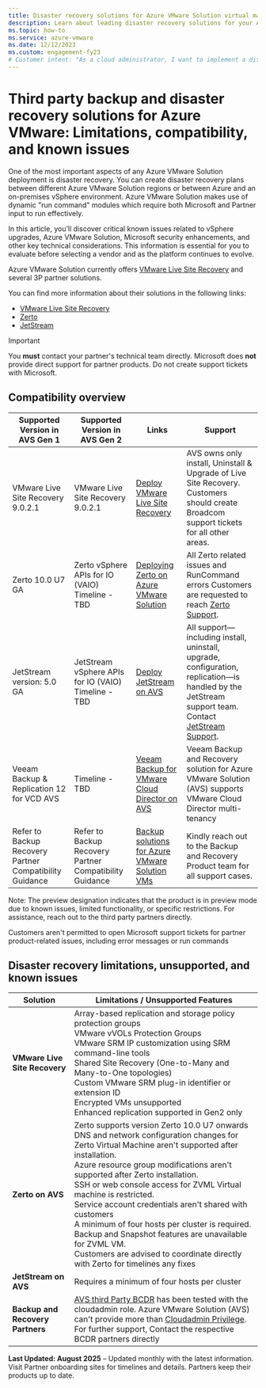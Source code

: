 ```yaml
---
title: Disaster recovery solutions for Azure VMware Solution virtual machines
description: Learn about leading disaster recovery solutions for your Azure VMware Solution private cloud.
ms.topic: how-to
ms.service: azure-vmware
ms.date: 12/12/2023
ms.custom: engagement-fy23
# Customer intent: "As a cloud administrator, I want to implement a disaster recovery plan for my Azure VMware Solution virtual machines, so that I can ensure data availability and business continuity in the event of a failure."
---
```


# Third party backup and disaster recovery solutions for Azure VMware: Limitations, compatibility, and known issues

One of the most important aspects of any Azure VMware Solution deployment is disaster recovery. You can create disaster recovery plans between different Azure VMware Solution regions or between Azure and an on-premises vSphere environment. Azure VMware Solution makes use of dynamic "run command" modules which require both Microsoft and Partner input to run effectively.  

In this article, you'll discover critical known issues related to vSphere upgrades, Azure VMware Solution, Microsoft security enhancements, and other key technical considerations. This information is essential for you to evaluate before selecting a vendor and as the platform continues to evolve.

Azure VMware Solution currently offers [VMware Live Site Recovery](disaster-recovery-using-vmware-site-recovery-manager.md) and several 3P partner solutions.

You can find more information about their solutions in the following links:
- [VMware Live Site Recovery](/azure/azure-vmware/disaster-recovery-using-vmware-site-recovery-manager)
- [Zerto](https://help.zerto.com/category/AVS)
- [JetStream](https://www.jetstreamsoft.com/2020/09/28/disaster-recovery-for-avs/)

> [!IMPORTANT]
> You **must** contact your partner's technical team directly. Microsoft does **not** provide direct support for partner products. Do not create support tickets with Microsoft.


## Compatibility overview

| Supported Version in AVS Gen 1 | Supported Version in AVS Gen 2 | Links                                                                 | Support                                                                                                                                     |
|-------------------------------------------|-------------------------------------------|------------------------------------------------------------------------|---------------------------------------------------------------------------------------------------------------------------------------------|
| VMware Live Site Recovery 9.0.2.1      | VMware Live Site Recovery 9.0.2.1                           | [Deploy VMware Live Site Recovery](/azure/azure-vmware/disaster-recovery-using-vmware-site-recovery-manager)                | AVS owns only install, Uninstall & Upgrade of Live Site Recovery. Customers should create Broadcom support tickets for all other areas.     |
| Zerto 10.0 U7 GA| Zerto vSphere APIs for IO (VAIO) Timeline - TBD | [Deploying Zerto on Azure VMware Solution](https://help.zerto.com/category/AVS)         | All Zerto related issues and RunCommand errors Customers are requested to reach [Zerto Support](https://www.zerto.com/myzerto/support/create-case/).                       |
| JetStream version: 5.0 GA | JetStream vSphere APIs for IO (VAIO) Timeline - TBD | [Deploy JetStream on AVS](https://www.jetstreamsoft.com/2020/09/28/disaster-recovery-for-avs/)                         | All support—including install, uninstall, upgrade, configuration, replication—is handled by the JetStream support team. Contact [JetStream Support](https://jetstreamsoft.com/about/contact/). | 
|Veeam Backup & Replication 12 for VCD AVS |Timeline - TBD | [Veeam Backup for VMware Cloud Director on AVS](https://helpcenter.veeam.com/docs/backup/vsphere/vcloud_director_backup.html?ver=120) |Veeam Backup and Recovery solution for Azure VMware Solution (AVS) supports VMware Cloud Director multi-tenancy 
|Refer to Backup Recovery Partner Compatibility Guidance |Refer to Backup Recovery Partner Compatibility Guidance                     | [Backup solutions for Azure VMware Solution VMs](/azure/azure-vmware/ecosystem-back-up-vms) | Kindly reach out to the Backup and Recovery Product team for all support cases.                                                            |

Note: The preview designation indicates that the product is in preview mode due to known issues, limited functionality, or specific restrictions. For assistance, reach out to the third party partners directly.

Customers aren't permitted to open Microsoft support tickets for partner product-related issues, including error messages or run commands


## Disaster recovery limitations, unsupported, and known issues

| Solution            | Limitations / Unsupported Features                                                                                          |
|---------------------|------------------------------------------------------------------------------------------------------------------------------|
| **VMware Live Site Recovery** | Array-based replication and storage policy protection groups <br> VMware vVOLs Protection Groups<br> VMware SRM IP customization using SRM command-line tools <br> Shared Site Recovery (One-to-Many and Many-to-One topologies) <br> Custom VMware SRM plug-in identifier or extension ID <br> Encrypted VMs unsupported <br> Enhanced replication supported in Gen2 only |
| **Zerto on AVS**  | Zerto supports version Zerto 10.0 U7 onwards <br> DNS and network configuration changes for Zerto Virtual Machine aren't supported after installation.<br> Azure resource group modifications aren't supported after Zerto installation.<br> SSH or web console access for ZVML Virtual machine is restricted.<br> Service account credentials aren't shared with customers<br> A minimum of four hosts per cluster is required.<br> Backup and Snapshot features are unavailable for ZVML VM. <br> Customers are advised to coordinate directly with Zerto for timelines any fixes|
| **JetStream on AVS**| Requires a minimum of four hosts per cluster                                                                                  |
| **Backup and Recovery Partners**|[AVS third Party BCDR](/azure/azure-vmware/ecosystem-back-up-vms) has been tested with the cloudadmin role. Azure VMware Solution (AVS) can't provide more than [Cloudadmin Privilege](/azure/azure-vmware/architecture-identity). For further support, Contact the respective BCDR partners directly|




**Last Updated: August 2025** – Updated monthly with the latest information. Visit Partner onboarding sites for timelines and details. Partners keep their products up to date.
